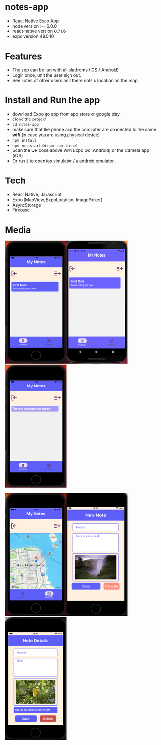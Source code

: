 # notes-app
- React Native Expo App
- node version >= 6.0.0
- react-native version 0.71.6
- expo version 48.0.10

# Features
- The app can be run with all platfroms (IOS / Android)
- Login once, unit the user sign out.
- See notes of other users and there note's location on the map

# Install and Run the app
- download Expo go app from app store or google play
- clone the project
- `cd notes-app`
- make sure that the phone and the computer are connected to the same **wifi** (in case you are using physical device)
- `npm install`
- `npm run start` or `npm run tunnel`
- Scan the QR code above with Expo Go (Android) or the Camera app (iOS)
- Or run `i` to open ios simulator / `a` android emulator. 


# Tech
- React Native, Javascript
- Expo (MapView, ExpoLocation, ImagePicker)
- AsyncStorage
- Firebase

# Media
<img src="assets/readmeAssets/IOS-HomeScreen.png" width="200" height="400" ><img src="assets/readmeAssets/Android-EmptyHomeScreen.png" width="200" height="400" ><img src="assets/readmeAssets/IOS-EmptyHomeScreen.png" width="200" height="400" >

<img src="assets/readmeAssets/IOS-MapScreen.png" width="200" height="400" ><img src="assets/readmeAssets/IOS-AddNoteScreen.png" width="200" height="400" ><img src="assets/readmeAssets/IOS-NoteScreen.png" width="200" height="400" >
